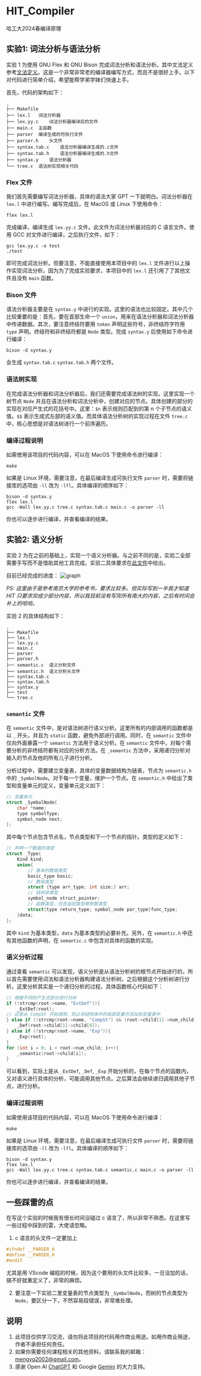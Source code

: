 # HIT_Compiler
哈工大2024春编译原理

## 实验1: 词法分析与语法分析
实验 1 为使用 GNU Flex 和 GNU Bison 完成词法分析和语法分析。其中文法定义参考[文法定义](./syntax_definition.md)。这是一个非常非常老的编译器编写方式，而且不是很好上手。以下对代码进行简单介绍，希望能帮学弟学妹们快速上手。

首先，代码的架构如下：
```
.
├── Makefile
├── lex.l   词法分析器
├── lex.yy.c    词法分析器编译后的文件
├── main.c  主函数
├── parser  编译生成的可执行文件
├── parser.h    头文件
├── syntax.tab.c    语法分析器编译生成的.c文件
├── syntax.tab.h    语法分析器编译生成的.h文件
├── syntax.y    语法分析器
└── tree.c  语法树实现相关代码
```

### Flex 文件
我们首先需要编写词法分析器，具体的语法大家 GPT 一下就明白。词法分析器在 `lex.l` 中进行编写。编写完成后，在 MacOS 或 Linux 下使用命令：
```
flex lex.l
```
完成编译，编译生成 `lex.yy.c` 文件。此文件为词法分析器对应的 C 语言文件。使用 GCC 对文件进行编译，之后执行文件，如下：
```
gcc lex.yy.c -o test
./test
```
即可完成词法分析。但要注意，不能直接使用本项目中的 `lex.l` 文件进行以上操作实现词法分析。因为为了完成实验要求，本项目中的 `lex.l` 还引用了了其他文件且没有 `main` 函数。

### Bison 文件
语法分析器主要是在 `syntax.y` 中进行的实现。这里的语法也比较固定。其中几个比较重要的是：首先，要在首部生命一个 `union`，用来在语法分析器和词法分析器中传递数据。其次，要注意终结符要用 `token` 声明这些符号，非终结符字符用 `type` 声明。终结符和非终结符都是 `Node` 类型。完成 `syntax.y` 后使用如下命令进行编译：
```
bison -d syntax.y
```
会生成 `syntax.tab.c` `syntax.tab.h` 两个文件。

### 语法树实现
在完成语法分析器和词法分析器后，我们还需要完成语法树的实现。这里实现一个树节点 `Node` 并且在语法分析和词法分析中，创建对应的节点。具体创建的部分的实现在对应产生式的花括号中。这里：`$n` 表示规则匹配到的第 n 个子节点的语义值。`$$` 表示生成式左部的语义值。而具体语法分析树的实现过程在文件 `tree.c` 中，核心思想是对语法树进行一个前序遍历。

### 编译过程说明
如需使用该项目的代码内容，可以在 MacOS 下使用命令进行编译：
```
make
```
如果是 Linux 环境，需要注意，在最后编译生成可执行文件 `parser` 时，需要将链接库的选项由 `-ll` 改为 `-lfl`。具体编译的顺序如下：
```
bison -d syntax.y
flex lex.l
gcc -Wall lex.yy.c tree.c syntax.tab.c main.c -o parser -ll
```
你也可以逐步进行编译，并查看编译的结果。

## 实验2: 语义分析
实验 2 为在之前的基础上，实现一个语义分析器。与之前不同的是，实验二全部需要手写而不是借助其他工具完成。实验二具体要求在[此文件](./semantic_definition.md)中给出。

目前已经完成的进度：
![graph](./lab_2/graph/funcs.png)

*PS: 这里由于是参考南京大学的参考书，要求比较多。但实际写到一半我才知道 HIT 只要求完成少部分内容，所以我目前没有写完所有南大的内容，之后有时间会补上的哈哈。*

实验 2 的具体结构如下：
```
.
├── Makefile
├── lex.l
├── lex.yy.c
├── main.c
├── parser
├── parser.h
├── semantic.c  语义分析文件
├── semantic.h  语义分析头文件
├── syntax.tab.c
├── syntax.tab.h
├── syntax.y
├── test
└── tree.c
```

### `semantic` 文件
在 `semantic` 文件中，是对语法树进行语义分析。这里所有的内部调用的函数都是以 `_` 开头，并且为 `static` 函数，避免外部进行调用。同时，在 `semantic` 文件中仅向外面暴露一个 `semantic` 方法用于语义分析。在 `semantic` 文件中，对每个需要分析的非终结符都有对应的分析方法。在 `_semantic` 方法中，采用递归分析对输入的节点及他的所有儿子进行分析。

分析过程中，需要建立变量表，具体的变量数据结构为链表，节点为 `semantic.h` 中的 `_SymbolNode`。对于每一个变量，维护一个节点。在 `semantic.h` 中给出了类型和变量单元的定义，变量单元定义如下：

```c
// 变量单元
struct _SymbolNode{
    char *name;
    type symbolType;
    symbol_node next;
};
```

其中每个节点包含节点名，节点类型和下一个节点的指针。类型的定义如下：

```c
// 声明一个数据的类型
struct _Type{
    Kind kind;
    union{
        // 基本的数据类型
        basic_type basic;
        // 数组类型
        struct {type arr_type; int size;} arr;
        // 结构体类型
        symbol_node struct_pointer;
        // 函数类型，包含返回类型喝参数类型
        struct{type return_type; symbol_node par_type}func_type;
    }data;
};
```

其中 `kind` 为基本类型，`data` 为基本类型的必要补充。另外，在 `semantic.h` 中还有其他函数的声明，在 `semantic.c` 中包含对具体的函数的实现。

### 语义分析过程
通过查看 `semantic` 可以发现，语义分析是从语法分析树的根节点开始进行的，所以首先需要使用词法和语法分析器构建语法分析树。之后根据这个分析树进行分析。这里分析其实是一个递归分析的过程，具体函数核心代码如下：

```c
// 根据不同的产生式部分进行分析 
if (!strcmp(root->name, "ExtDef")){
    _ExtDef(root);
// 这里从 CompSt 开始调用，防止将结构体中的局部变量也添加到变量表中
} else if (!strcmp(root->name, "CompSt") && (root->child[1]->num_child == 2)){
    _Def(root->child[1]->child[0]);
} else if (!strcmp(root->name, "Exp")){
    _Exp(root); 
}
for (int i = 0; i < root->num_child; i++){
    _semantic(root->child[i]);
}
```

可以看到，实际上是从 `_ExtDef`, `_Def`, `_Exp` 开始分析的，在每个节点的函数内，又对语义进行具体的分析，可能调用其他节点。之后算法会继续递归调用其他子节点，进行分析。


### 编译过程说明
如需使用该项目的代码内容，可以在 MacOS 下使用命令进行编译：
```
make
```
如果是 Linux 环境，需要注意，在最后编译生成可执行文件 `parser` 时，需要将链接库的选项由 `-ll` 改为 `-lfl`。具体编译的顺序如下：
```
bison -d syntax.y
flex lex.l 
gcc -Wall lex.yy.c tree.c syntax.tab.c semantic.c main.c -o parser -ll
```
你也可以逐步进行编译，并查看编译的结果。

## 一些踩雷的点
在写这个实验的时候我有很长时间没碰过 c 语言了，所以非常不熟悉。在这里写一些过程中踩到的雷，大佬请忽略。
1. c 语言的头文件一定要加上

```c
#ifndef __PARSER_H
#define __PARSER_H
#endif
```
尤其是用 VScode 编程的时候，因为这个要用的头文件比较多，一旦没加的话，搞不好就重定义了，非常的麻烦。

2. 要注意一下实验二里变量表的节点类型为 `_SymbolNode`，而树的节点类型为 `Node`，要区分一下，不然容易段错误，非常难处理。

## 说明
1. 此项目仅供学习交流，请勿将此项目的代码用作商业用途。如用作商业用途，作者不承担任何责任。
2. 如果你需要任何课程相关的其他资料，请联系我的邮箱：mengyq2002@gmail.com。
2. 感谢 Open AI [ChatGPT](https://chat.openai.com) 和 Google [Gemini](https://gemini.google.com/app/) 的大力支持。